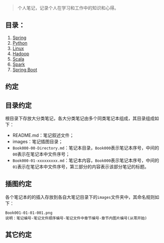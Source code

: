 > 个人笔记，记录个人在学习和工作中的知识和心得。

目录：
---

1. [Spring](./Spring/README.md)
2. [Python](./Python/README.md)
3. [Linux](./Linux/README.md)
4. [Hadoop](./Hadoop/README.md)
5. [Scala](./Scala/README.md)
6. [Spark](./Spark/README.md)
7. [Spring Boot](./SpringBoot/README.md)

约定
---

## 目录约定
根目录下存放大分类笔记，各大分类笔记由多个同类笔记本组成，其目录组成如下：
* README.md：笔记叙述文件；
* images：笔记插图目录；
* `Book000-00-Directory.md`：笔记本目录，`Book000`表示笔记本序号，中间的`00`表示在笔记本中文件序号；
* `Book000-01-xxxxxxxxx.md`：笔记本内容，`Book000`表示笔记本序号，中间的`01`表示在笔记本中文件序号，第三部分的内容表示该部分笔记的标题。

## 插图约定
各个笔记本的的插入存放到各自大笔记目录下的`images`文件夹中，其命名规则如下：

```
Book001-01-01-001.png
说明：笔记编号-笔记文件顺序编号-笔记文件中章节编号-章节内图片编号(从零开始)
```

## 其它约定